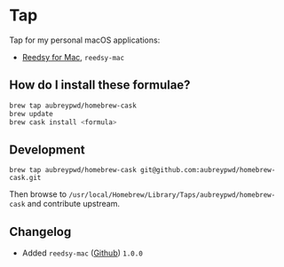 # Tap

Tap for my personal macOS applications:

- [Reedsy for Mac](https://github.com/aubreypwd/reedsy-mac/), `reedsy-mac`

## How do I install these formulae?

```bash
brew tap aubreypwd/homebrew-cask
brew update
brew cask install <formula>
```

## Development

```
brew tap aubreypwd/homebrew-cask git@github.com:aubreypwd/homebrew-cask.git
```

Then browse to `/usr/local/Homebrew/Library/Taps/aubreypwd/homebrew-cask` and contribute upstream.

## Changelog

- Added `reedsy-mac` ([Github](https://github.com/aubreypwd/reedsy-mac)) `1.0.0`
